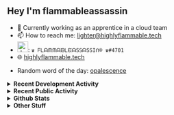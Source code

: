 ## Hey I'm flammableassassin

- 🔭 Currently working as an apprentice in a cloud team  
- 📫 How to reach me: [lighter@highlyflammable.tech](mailto:lighter@highlyflammable.tech?subject=Hello)
- <img src="https://discord.com/assets/2c21aeda16de354ba5334551a883b481.png" alt="drawing" width="25"/>: `♛ ᖴᒪᗩᙏᙏᗩᙖᒪᙓᗩSSᗩSSIᑎ® ♛#4701`
- 🌐 [highlyflammable.tech](https://highlyflammable.tech)

<!--START_SECTION:randomWord-->
- Random word of the day: [opalescence](https://www.wordnik.com/words/opalescence)
<!--END_SECTION:randomWord-->

<details>
  <summary><b>Recent Development Activity</b></summary>
  
  <!--START_SECTION:waka-->

```txt
Terraform    8 hrs 22 mins   █████████▒░░░░░░░░░░░░░░░   36.73 %
YAML         7 hrs 3 mins    ███████▓░░░░░░░░░░░░░░░░░   30.91 %
Other        2 hrs 36 mins   ███░░░░░░░░░░░░░░░░░░░░░░   11.40 %
Markdown     2 hrs 34 mins   ██▓░░░░░░░░░░░░░░░░░░░░░░   11.29 %
PowerShell   2 hrs           ██▒░░░░░░░░░░░░░░░░░░░░░░   08.80 %
```

<!--END_SECTION:waka-->

</details>

<details>
  <summary><b>Recent Public Activity</b></summary>
    <br>

  <!--START_SECTION:activity-->
1. 🗣 Commented on [#1331](https://github.com/microsoft/finops-toolkit/pull/1331#issuecomment-2681654745) in [microsoft/finops-toolkit](https://github.com/microsoft/finops-toolkit)
2. 🗣 Commented on [#1331](https://github.com/microsoft/finops-toolkit/pull/1331#issuecomment-2681584394) in [microsoft/finops-toolkit](https://github.com/microsoft/finops-toolkit)
3. ❌ Closed PR [#1331](https://github.com/microsoft/finops-toolkit/pull/1331) in [microsoft/finops-toolkit](https://github.com/microsoft/finops-toolkit)
4. 💪 Opened PR [#1331](https://github.com/microsoft/finops-toolkit/pull/1331) in [microsoft/finops-toolkit](https://github.com/microsoft/finops-toolkit)
5. ❗ Opened issue [#1330](https://github.com/microsoft/finops-toolkit/issues/1330) in [microsoft/finops-toolkit](https://github.com/microsoft/finops-toolkit)
  <!--END_SECTION:activity-->

</details>

<details>
  <summary><b>Github Stats</b></summary>
    <br>
    <p align="center">
      <img width="48%" src="https://github-readme-stats.vercel.app/api?username=flamableassassin&count_private=true&show_icons=true&theme=radical"/>
      <img width="48%" src="https://github-readme-streak-stats.herokuapp.com?user=flamableassassin&theme=neon-dark"/>
    </p>
  
</details>

<details>
  <summary><b>Other Stuff</b></summary>
  <br>
<a href="https://www.abuseipdb.com/user/67633" title="AbuseIPDB is an IP address blacklist for webmasters and sysadmins to report IP addresses engaging in abusive behavior on their networks">
	<img src="https://www.abuseipdb.com/contributor/67633.svg" alt="AbuseIPDB Contributor Badge" style="width: 264px;background: #fff linear-gradient(rgba(255,255,255,0), rgba(255,255,255,.3) 50%, rgba(0,0,0,.2) 51%, rgba(0,0,0,0));padding: 5px;">
</a>
  
</details>
